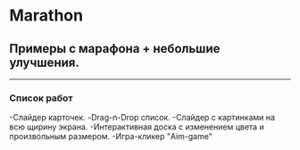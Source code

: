 # Marathon
## Примеры с марафона + небольшие улучшения.
***
### Список работ
-Слайдер карточек.
-Drag-n-Drop список.
-Слайдер с картинками на всю щирину экрана.
-Интерактивная доска с изменением цвета и произвольным размером.
-Игра-кликер "Aim-game"
